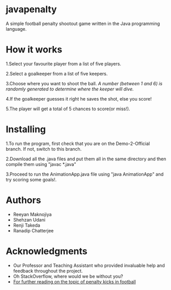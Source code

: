 # javapenalty
A simple football penalty shootout game written in the Java programming language.

# How it works
1.Select your favourite player from a list of five players.

2.Select a goalkeeper from a list of five keepers.

3.Choose where you want to shoot the ball.
 _A number (between 1 and 6) is randomly generated to determine where the keeper will dive._

4.If the goalkeeper guesses it right he saves the shot, else you score!

5.The player will get a total of 5 chances to score(or miss!).

# Installing 

1.To run the program, first check that you are on the Demo-2-Official branch. If not, switch to this branch. 

2.Download all the .java files and put them all in the same directory and then compile them using "javac *.java"

3.Proceed to run the AnimationApp.java file using "java AnimationApp" and try scoring some goals!.


# Authors
* Reeyan Maknojiya
* Shehzan Udani
* Renji Takeda
* Ranadip Chatterjee

# Acknowledgments
* Our Professor and Teaching Assistant who provided invaluable help and feedback throughout the project.
* Oh StackOverflow, where would we be without you?
* [For further reading on the topic of penalty kicks in football](https://en.wikipedia.org/wiki/Penalty_kick_(association_football))
